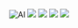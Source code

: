 ![AI](https://s2.loli.net/2022/01/04/LnHWSgNFKi3yBI5.png)
![](https://s2.loli.net/2022/01/04/cXWo1N7T4aknh2d.png)
![](https://s2.loli.net/2022/01/04/lTIr54ukUe6N2L8.png)
![](https://s2.loli.net/2022/01/04/uc3B24Jv1tymFTi.png)
![](https://s2.loli.net/2022/01/04/ws52LZ1YEeaftM9.png)


<!--stackedit_data:
eyJwcm9wZXJ0aWVzIjoidGl0bGU6IOeci+WujOS5n+Wwseeske
eskVxuIiwiaGlzdG9yeSI6Wy0xNzc3MjYzNzA3XX0=
-->